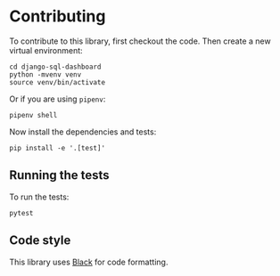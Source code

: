 # Contributing

To contribute to this library, first checkout the code. Then create a new virtual environment:

    cd django-sql-dashboard
    python -mvenv venv
    source venv/bin/activate

Or if you are using `pipenv`:

    pipenv shell

Now install the dependencies and tests:

    pip install -e '.[test]'

## Running the tests

To run the tests:

    pytest

## Code style

This library uses [Black](https://github.com/psf/black) for code formatting.
